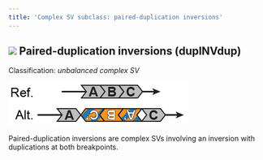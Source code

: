 ```yaml
---
title: 'Complex SV subclass: paired-duplication inversions'  
---
```


## ![](https://placehold.it/15/71E38C/000000?text=+) Paired-duplication inversions (dupINVdup)  

Classification: _unbalanced complex SV_

![Paired-duplication inversion (dupINVdup)](gnomAD_browser.SV_schematics_dupINVdup.png)  

Paired-duplication inversions are complex SVs involving an inversion with duplications at both breakpoints.  
